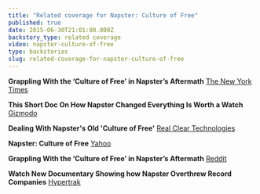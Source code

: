 ```yaml
---
title: "Related coverage for Napster: Culture of Free"
published: true
date: 2015-06-30T21:01:00.000Z
backstory_type: related coverage
video: napster-culture-of-free
type: backstories
slug: related-coverage-for-napster-culture-of-free
---
```


**Grappling With the ‘Culture of Free’ in Napster’s Aftermath**
[The New York Times](http://www.nytimes.com/2014/12/08/technology/grappling-with-the-culture-of-free-in-napsters-aftermath.html?rref=collection%2Fcolumn%2Fretro-report&action=click&contentCollection=us&region=stream&module=stream_unit&contentPlacement=1&pgtype=collection)

**This Short Doc On How Napster Changed Everything Is Worth a Watch**
[Gizmodo](http://paleofuture.gizmodo.com/how-napster-changed-everything-1668284066)

**Dealing With Napster's Old 'Culture of Free'**
[Real Clear Technologies](http://www.realcleartechnology.com/2014/12/08/dealing_with_napster039s_old_039culture_of_free039_24539.html)

**Napster: Culture of Free**
[Yahoo](http://news.yahoo.com/video/napster-culture-free-114301853.html)

**Grappling With the ‘Culture of Free’ in Napster’s Aftermath**
[Reddit](http://www.reddit.com/r/technology/comments/2omtyf/grappling_with_the_culture_of_free_in_napsters/)

**Watch New Documentary Showing how Napster Overthrew Record Companies**
[Hypertrak](http://hypetrak.com/2014/12/watch-new-documentary-showing-how-napster-overthrew-record-companies/)

